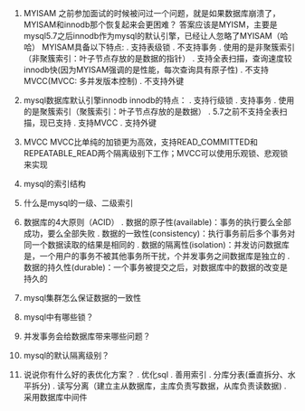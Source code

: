 1. MYISAM
	之前参加面试的时候被问过一个问题，就是如果数据库崩溃了，MYISAM和innodb那个恢复起来会更困难？
	答案应该是MYISM，主要是mysql5.7之后innodb作为mysql的默认引擎，已经让人忽略了MYISAM（哈哈）
	MYISAM具备以下特点:
	. 支持表级锁
	. 不支持事务
	. 使用的是非聚簇索引（非聚簇索引：叶子节点存放的是数据的指针）
	. 支持全表扫描，查询速度较innodb快(因为MYISAM强调的是性能，每次查询具有原子性)
	. 不支持MVCC(MVCC: 多并发版本控制)
	. 不支持外键

2. mysql数据库默认引擎innodb
	innodb的特点：
	. 支持行级锁
	. 支持事务
	. 使用的是聚簇索引（聚簇索引：叶子节点存放的是数据）
	. 5.7之前不支持全表扫描，现已支持
	. 支持MVCC
	. 支持外键

3. MVCC
	MVCC比单纯的加锁更为高效，支持READ_COMMITTED和REPEATABLE_READ两个隔离级别下工作；MVCC可以使用乐观锁、悲观锁来实现

4. mysql的索引结构

5. 什么是mysql的一级、二级索引

6. 数据库的4大原则（ACID）
	. 数据的原子性(available)：事务的执行要么全部成功，要么全部失败
	. 数据的一致性(consistency)：执行事务前后多个事务对同一个数据读取的结果是相同的
	. 数据的隔离性(isolation)：并发访问数据库是，一个用户的事务不被其他事务所干扰，个并发事务之间数据库是独立的
	. 数据的持久性(durable)：一个事务被提交之后，对数据库中的数据的改变是持久的

7. mysql集群怎么保证数据的一致性

8. mysql中有哪些锁？

9. 并发事务会给数据库带来哪些问题？

10. mysql的默认隔离级别？

11. 说说你有什么好的表优化方案？
	. 优化sql
	. 善用索引
	. 分库分表(垂直拆分、水平拆分)
	. 读写分离（建立主从数据库，主库负责写数据，从库负责读数据)
	. 采用数据库中间件